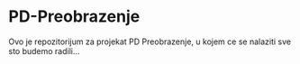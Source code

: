 # PD-Preobrazenje
Ovo je repozitorijum za projekat PD Preobrazenje, u kojem ce se nalaziti sve sto budemo radili...
